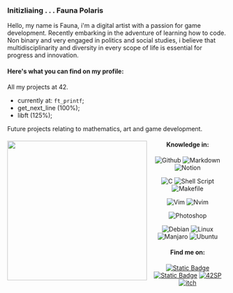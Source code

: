 
 

### Initizliaing . . . Fauna Polaris

Hello, my name is Fauna, i'm a digital artist with a passion for game development. Recently embarking in the adventure of learning how to code.  
Non binary and very engaged in politics and social studies, i believe that multidisciplinarity and diversity in every scope of life is essential for progress and innovation. 

#### Here's what you can find on my profile: 

All my projects at 42.  
- currently at: `ft_printf`;  
- get_next_line (100%);  
- libft (125%);  


Future projects relating to mathematics, art and game development.  

<div align="center">

  <img src="https://github.com/FaunaPolaris/FaunaPolaris/assets/62262523/0ae2fb3b-fb30-4e42-bf8c-86f71b92e4a0" min-width="320px" max-width="320px" width="320px" align="left">  
  
#### Knowledge in:  

  
![Github](https://img.shields.io/badge/Github-e1c984?&logo=Github&logoColor=white)
![Markdown](https://img.shields.io/badge/Markdown-e1c984?&logo=markdown&logoColor=white)
![Notion](https://img.shields.io/badge/Notion-e1c984?&logo=notion&logoColor=white)

![C](https://img.shields.io/badge/C-e1c984?&logo=c&logoColor=white)
![Shell Script](https://img.shields.io/badge/Shell_Script-e1c984?&logo=gnu-bash&logoColor=white)
![Makefile](https://img.shields.io/badge/Makefile-e1c984?&logo=monzo&logoColor=white)

![Vim](https://img.shields.io/badge/-Vim-e1c984?&logo=VIM&logoColor=black)
![Nvim](https://img.shields.io/badge/-Nvim-e1c984?&logo=Neovim&logoColor=white")

![Photoshop](https://img.shields.io/badge/Photoshop-e1c984?&logo=adobephotoshop&logoColor=dark-blue)

![Debian](https://img.shields.io/badge/Debian-e1c984?logo=debian&logoColor=white)
![Linux](https://img.shields.io/badge/Linux-e1c984?&logo=linux&logoColor=black)
![Manjaro](https://img.shields.io/badge/manjaro-e1c984?logo=manjaro&logoColor=white)
![Ubuntu](https://img.shields.io/badge/Ubuntu-e1c984?logo=ubuntu&logoColor=white)

</div>

<div align="center">
  
#### Find me on:  
[![Static Badge](https://img.shields.io/badge/42_Projects-black?logo=notion)](https%3A%2F%2Fwww.notion.so%2Fmetapolarium%2Fb620c7e085574db39b4430779c72c063%3Fv%3Db041e2697ead4c79b4aba3bc68f90da9)
[![Static Badge](https://img.shields.io/badge/Fauna_Polaris-black?logo=linkedin&)](https%3A%2F%2Fwww.linkedin.com%2Fin%2Ffauna-polaris-pinheiro-5238b1278%2F)
[![42SP](https://img.shields.io/badge/fpolaris-black?&logo=42&logoColor=white)](https://profile.intra.42.fr/users/fpolaris)
[![itch](https://img.shields.io/badge/Itch.io-black?logo=itchdotio&logoColor=white)](https://metapolarium.itch.io/)
 
 </div>
